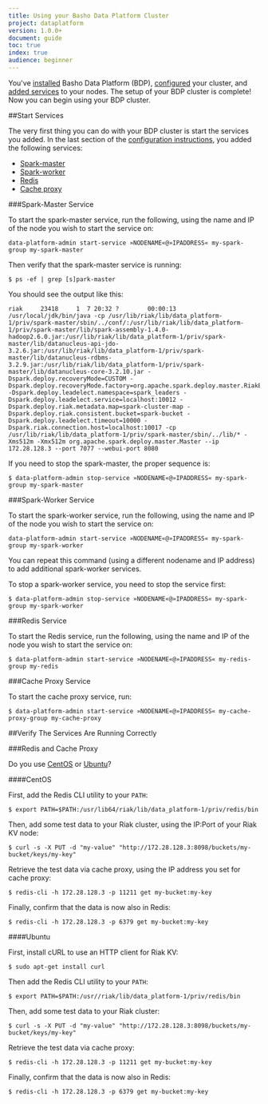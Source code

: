 ```yaml
---
title: Using your Basho Data Platform Cluster
project: dataplatform
version: 1.0.0+
document: guide
toc: true
index: true
audience: beginner 
---
```



[bdp configure]: LINK 
[bdp configure add services]: LINK
[bdp install]: ./dataplatform/installing.html
[bdp reference]: LINK


You've [installed][bdp install] Basho Data Platform (BDP), [configured][bdp configure] your cluster, and [added services][bdp configure add services] to your nodes. The setup of your BDP cluster is complete! Now you can begin using your BDP cluster. 

##Start Services


The very first thing you can do with your BDP cluster is start the services you added. In the last section of the [configuration instructions][bdp configure add services], you added the following services:

* [Spark-master](#spark-master-service)
* [Spark-worker](#spark-worker-service)
* [Redis](#redis-service)
* [Cache proxy](#cache-proxy-service)

###Spark-Master Service


To start the spark-master service, run the following, using the name and IP of the node you wish to start the service on:

```shell
data-platform-admin start-service »NODENAME«@»IPADDRESS« my-spark-group my-spark-master
```

Then verify that the spark-master service is running:

```shell
$ ps -ef | grep [s]park-master
```

You should see the output like this:

```
riak     23418     1  7 20:32 ?        00:00:13 /usr/local/jdk/bin/java -cp /usr/lib/riak/lib/data_platform-1/priv/spark-master/sbin/../conf/:/usr/lib/riak/lib/data_platform-1/priv/spark-master/lib/spark-assembly-1.4.0-hadoop2.6.0.jar:/usr/lib/riak/lib/data_platform-1/priv/spark-master/lib/datanucleus-api-jdo-3.2.6.jar:/usr/lib/riak/lib/data_platform-1/priv/spark-master/lib/datanucleus-rdbms-3.2.9.jar:/usr/lib/riak/lib/data_platform-1/priv/spark-master/lib/datanucleus-core-3.2.10.jar -Dspark.deploy.recoveryMode=CUSTOM -Dspark.deploy.recoveryMode.factory=org.apache.spark.deploy.master.RiakEnsembleRecoveryModeFactory -Dspark.deploy.leadelect.namespace=spark_leaders -Dspark.deploy.leadelect.service=localhost:10012 -Dspark.deploy.riak.metadata.map=spark-cluster-map -Dspark.deploy.riak.consistent.bucket=spark-bucket -Dspark.deploy.leadelect.timeout=10000 -Dspark.riak.connection.host=localhost:10017 -cp /usr/lib/riak/lib/data_platform-1/priv/spark-master/sbin/../lib/* -Xms512m -Xmx512m org.apache.spark.deploy.master.Master --ip 172.28.128.3 --port 7077 --webui-port 8080
```

If you need to stop the spark-master, the proper sequence is:

```shell
$ data-platform-admin stop-service »NODENAME«@»IPADDRESS« my-spark-group my-spark-master
```

###Spark-Worker Service


To start the spark-worker service, run the following, using the name and IP of the node you wish to start the service on:

```shell
data-platform-admin start-service »NODENAME«@»IPADDRESS« my-spark-group my-spark-worker
```
You can repeat this command (using a different nodename and IP address) to add additional spark-worker services.

To stop a spark-worker service, you need to stop the service first:

```shell
$ data-platform-admin stop-service »NODENAME«@»IPADDRESS« my-spark-group my-spark-worker
```

###Redis Service

To start the Redis service, run the following, using the name and IP of the node you wish to start the service on:

```shell
$ data-platform-admin start-service »NODENAME«@»IPADDRESS« my-redis-group my-redis
```

###Cache Proxy Service


To start the cache proxy service, run: 

```shell
$ data-platform-admin start-service »NODENAME«@»IPADDRESS« my-cache-proxy-group my-cache-proxy
```

##Verify The Services Are Running Correctly

###Redis and Cache Proxy

Do you use [CentOS](#centos) or [Ubuntu](#ubuntu)?

####CentOS

First, add the Redis CLI utility to your `PATH`:

```shell
$ export PATH=$PATH:/usr/lib64/riak/lib/data_platform-1/priv/redis/bin
```

Then, add some test data to your Riak cluster, using the IP:Port of your Riak KV node:

```shell
$ curl -s -X PUT -d "my-value" "http://172.28.128.3:8098/buckets/my-bucket/keys/my-key"
```

Retrieve the test data via cache proxy, using the IP address you set for cache proxy:

```shell
$ redis-cli -h 172.28.128.3 -p 11211 get my-bucket:my-key
```

Finally, confirm that the data is now also in Redis:

```shell
$ redis-cli -h 172.28.128.3 -p 6379 get my-bucket:my-key
```

####Ubuntu

First, install cURL to use an HTTP client for Riak KV:

```shell
$ sudo apt-get install curl
```

Then add the Redis CLI utility to your `PATH`:

```shell
$ export PATH=$PATH:/usr//riak/lib/data_platform-1/priv/redis/bin
```

Then, add some test data to your Riak cluster:

```shell
$ curl -s -X PUT -d "my-value" "http://172.28.128.3:8098/buckets/my-bucket/keys/my-key"
```

Retrieve the test data via cache proxy:

```shell
$ redis-cli -h 172.28.128.3 -p 11211 get my-bucket:my-key
```

Finally, confirm that the data is now also in Redis:

```shell
$ redis-cli -h 172.28.128.3 -p 6379 get my-bucket:my-key
```
